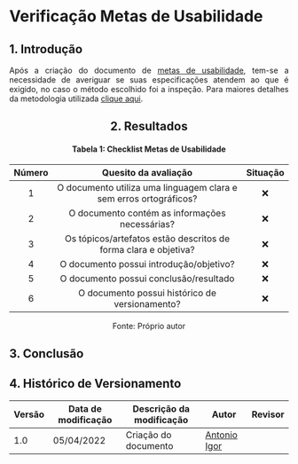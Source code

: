 # Verificação Metas de Usabilidade

## 1. Introdução

<p align='justify'>
  Após a criação do documento de <a href="https://interacao-humano-computador.github.io/2021.2-Prefeitura-Verdelandia/documentos/03-Principios-Metas-Guia/MetasUsabilidade/">metas de usabilidade</a>, tem-se a necessidade de averiguar se suas especificações atendem ao que é exigido, no caso o método escolhido foi a inspeção. Para maiores detalhes da metodologia utilizada <a href="INSIRAAQUI">clique aqui</a>.
</p>

<center>

## 2. Resultados

#### Tabela 1: Checklist Metas de Usabilidade

| Número | Quesito da avaliação | Situação |
| :----: | :------------------: | :------: |
| 1 | O documento utiliza uma linguagem clara e sem erros ortográficos? | ❌ |
| 2 | O documento contém as informações necessárias?                    | ❌ |
| 3 | Os tópicos/artefatos estão descritos de forma clara e objetiva?   | ❌ |
| 4 | O documento possui introdução/objetivo?                           | ❌ |
| 5 | O documento possui conclusão/resultado                            | ❌ |
| 6 | O documento possui histórico de versionamento?                    | ❌ |

<figcaption>Fonte: Próprio autor</figcaption>

</center>

## 3. Conclusão

<p align='justify'>
</p>

## 4. Histórico de Versionamento

|Versão|Data de modificação|Descrição da modificação|Autor|Revisor|
|-|-|-|-|-|
|1.0|05/04/2022| Criação do documento | [Antonio Igor](https://github.com/antonioigorcarvalho) |  |